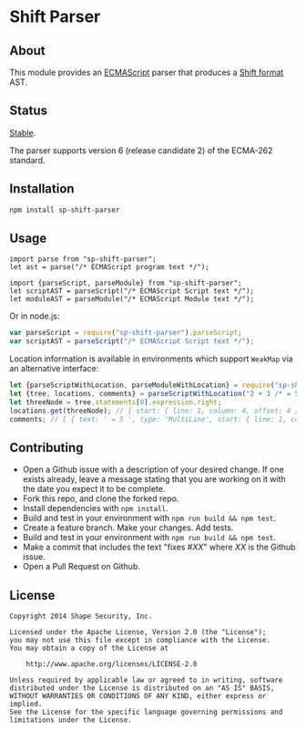 Shift Parser
============


## About

This module provides an [ECMAScript](http://www.ecma-international.org/publications/standards/Ecma-262.htm)
parser that produces a [Shift format](https://github.com/shapesecurity/shift-spec) AST.


## Status

[Stable](http://nodejs.org/api/documentation.html#documentation_stability_index).

The parser supports version 6 (release candidate 2) of the ECMA-262 standard.


## Installation

```sh
npm install sp-shift-parser
```


## Usage

```es6
import parse from "sp-shift-parser";
let ast = parse("/* ECMAScript program text */");
```

```es6
import {parseScript, parseModule} from "sp-shift-parser";
let scriptAST = parseScript("/* ECMAScript Script text */");
let moduleAST = parseModule("/* ECMAScript Module text */");
```

Or in node.js:

```js
var parseScript = require("sp-shift-parser").parseScript;
var scriptAST = parseScript("/* ECMAScript Script text */");
```


Location information is available in environments which support `WeakMap` via an alternative interface:

```js
let {parseScriptWithLocation, parseModuleWithLocation} = require("sp-shift-parser");
let {tree, locations, comments} = parseScriptWithLocation("2 + 3 /* = 5 */");
let threeNode = tree.statements[0].expression.right;
locations.get(threeNode); // { start: { line: 1, column: 4, offset: 4 }, end: { line: 1, column: 5, offset: 5 } }
comments; // [ { text: ' = 5 ', type: 'MultiLine', start: { line: 1, column: 6, offset: 6 }, end: { line: 1, column: 15, offset: 15 } } ]
```


## Contributing

* Open a Github issue with a description of your desired change. If one exists already, leave a message stating that you are working on it with the date you expect it to be complete.
* Fork this repo, and clone the forked repo.
* Install dependencies with `npm install`.
* Build and test in your environment with `npm run build && npm test`.
* Create a feature branch. Make your changes. Add tests.
* Build and test in your environment with `npm run build && npm test`.
* Make a commit that includes the text "fixes #*XX*" where *XX* is the Github issue.
* Open a Pull Request on Github.


## License

    Copyright 2014 Shape Security, Inc.

    Licensed under the Apache License, Version 2.0 (the "License");
    you may not use this file except in compliance with the License.
    You may obtain a copy of the License at

        http://www.apache.org/licenses/LICENSE-2.0

    Unless required by applicable law or agreed to in writing, software
    distributed under the License is distributed on an "AS IS" BASIS,
    WITHOUT WARRANTIES OR CONDITIONS OF ANY KIND, either express or implied.
    See the License for the specific language governing permissions and
    limitations under the License.
